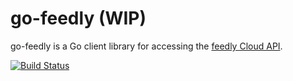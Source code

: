 # go-feedly (WIP) #

go-feedly is a Go client library for accessing the [feedly Cloud API](http://developer.feedly.com/).

[![Build Status](https://travis-ci.org/kadoppe/go-feedly.svg)](https://travis-ci.org/kadoppe/go-feedly)
